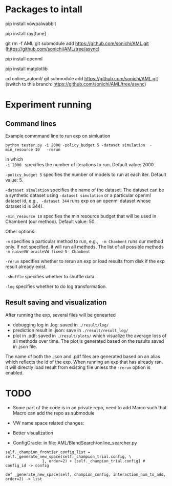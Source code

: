 # Packages to intall 

pip install vowpalwabbit

pip install ray[tune]

git rm -f AML
git submodule add https://github.com/sonichi/AML.git
(https://github.com/sonichi/AML/tree/async)

pip install openml

pip install matplotlib

cd online_automl/
git submodule add https://github.com/sonichi/AML.git
(switch to this branch: https://github.com/sonichi/AML/tree/async)


# Experiment running

## Command lines

Example commmand line to run exp on simluation
``` 
python tester.py -i 2000 -policy_budget 5 -dataset simulation  -min_resource 10   -rerun
```
in which  
```-i 2000 ``` specifies the number of iterations to run. Default value: 2000

``` -policy_budget 5 ``` specifies the number of models to run at each iter. Default value: 5.

``` -dataset simulation ``` specifies the name of the dataset. The dataset can be a synthetic dataset using  `-dataset simulation` or a particular openml dataset id, e.g., ``` -dataset 344``` runs exp on an openml dataset whose dataset id is 344).

```-min_resource 10``` specifies the min resource budget that will be used in Chambent (our method).  Default value: 50.

Other options:

```-m``` specifies a particular method to run, e.g., ``` -m Chambent``` runs our method only. If not specified, it will run all methods. The list of all possible methods ``` -m naiveVW oracleVW fixed-5- Chambent```

```-rerun``` specifies whether to rerun an exp or load results from disk if the exp result already exist. 

```-shuffle```  specifies whether to shuffle data.

```-log``` specifies whether to do log transformation.


## Result saving and visualization
After running the exp, several files will be genearted
- debugging log in .log: saved in ```./result/log/```
- prediction result in .json: save in  ```./result/result_log/```
- plot in .pdf: saved in ```./result/plots/``` which visualize the average loss of all methods over time. The plot is generated based on the results saved in .json file. 

The name of both the .json and .pdf files are generated based on an alias which reflects the id of the exp. When running an exp that has already ran. It will directly load result from existing file unless the ```-rerun``` option is enabled.

# TODO
- Some part of the code is in an private repo, need to add Marco such that Macro can add the repo as submodule

- VW name space related changes: 
- Better visualization
- ConfigOracle: in file: AML/BlendSearch/online_searcher.py

```
self._champion_frontier_config_list = self._generate_new_space(self._champion_trial.config, \
                1, order=2) + [self._champion_trial.config] # config_id -> config
```

```
def _generate_new_space(self, champion_config, interaction_num_to_add, order=2) -> list 
```